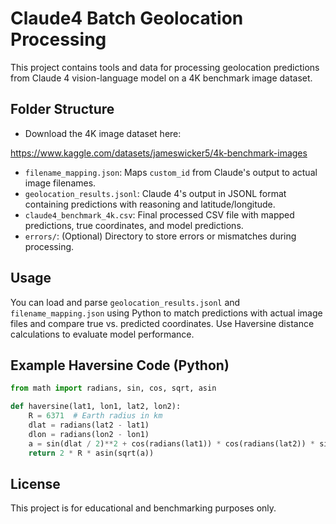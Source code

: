 # Claude4 Batch Geolocation Processing

This project contains tools and data for processing geolocation predictions from Claude 4 vision-language model on a 4K benchmark image dataset.

## Folder Structure

- Download the 4K image dataset here: 

https://www.kaggle.com/datasets/jameswicker5/4k-benchmark-images

- `filename_mapping.json`: Maps `custom_id` from Claude's output to actual image filenames.
- `geolocation_results.jsonl`: Claude 4's output in JSONL format containing predictions with reasoning and latitude/longitude.
- `claude4_benchmark_4k.csv`: Final processed CSV file with mapped predictions, true coordinates, and model predictions.
- `errors/`: (Optional) Directory to store errors or mismatches during processing.

## Usage

You can load and parse `geolocation_results.jsonl` and `filename_mapping.json` using Python to match predictions with actual image files and compare true vs. predicted coordinates. Use Haversine distance calculations to evaluate model performance.

## Example Haversine Code (Python)

```python
from math import radians, sin, cos, sqrt, asin

def haversine(lat1, lon1, lat2, lon2):
    R = 6371  # Earth radius in km
    dlat = radians(lat2 - lat1)
    dlon = radians(lon2 - lon1)
    a = sin(dlat / 2)**2 + cos(radians(lat1)) * cos(radians(lat2)) * sin(dlon / 2)**2
    return 2 * R * asin(sqrt(a))
```

## License

This project is for educational and benchmarking purposes only.
